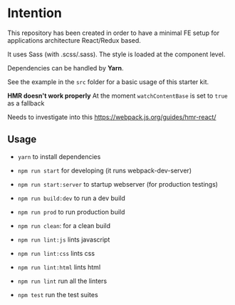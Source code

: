 # Intention

This repository has been created in order to have a minimal FE setup for applications architecture React/Redux based.

It uses Sass (with .scss/.sass). The style is loaded at the component level.

Dependencies can be handled by **Yarn**.

See the example in the `src` folder for a basic usage of this starter kit.

**HMR doesn't work properly**
At the moment `watchContentBase` is set to `true` as a fallback

Needs to investigate into this
https://webpack.js.org/guides/hmr-react/


## Usage
- `yarn` to install dependencies

- `npm run start` for developing (it runs webpack-dev-server)
- `npm run start:server` to startup webserver (for production testings)

- `npm run build:dev` to run a dev build
- `npm run prod` to run production build

- `npm run clean`: for a clean build

- `npm run lint:js` lints javascript
- `npm run lint:css`  lints css
- `npm run lint:html` lints html
- `npm run lint` run all the linters

- `npm test` run the test suites
